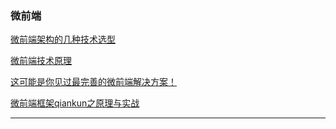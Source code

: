 ### 微前端

[微前端架构的几种技术选型](https://juejin.cn/post/7113503219904430111#comment)

[微前端技术原理](https://juejin.cn/post/7099339595233361934)

[这可能是你见过最完善的微前端解决方案！](https://mp.weixin.qq.com/s/Fe-pfiyly7V892pmhdlbdA)

[微前端框架qiankun之原理与实战](https://blog.csdn.net/qq_41694291/article/details/113842872)

---


